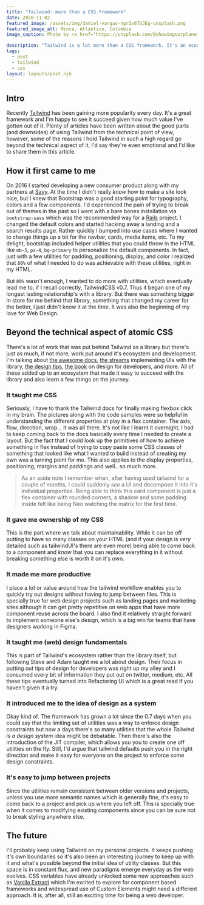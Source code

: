 ```yaml
---
title: "Tailwind: more than a CSS framework"
date: 2020-11-02
featured_image: /assets/img/daniel-vargas-ngrIs67UJEg-unsplash.png
featured_image_alt: Minca, Atlántico, Colombia
image_caption: Photo by <a href="https://unsplash.com/@showingourplanet?utm_source=unsplash&utm_medium=referral&utm_content=creditCopyText">Niels van Altena</a> on <a href="https://unsplash.com/s/photos/colombia?utm_source=unsplash&utm_medium=referral&utm_content=creditCopyText">Unsplash</a>

description: "Tailwind is a lot more than a CSS framework. It's an ecosystem of learning materials for CSS and web design."
tags:
  - post
  - tailwind
  - css
layout: layouts/post.njk
---
```


## Intro

Recently [Tailwind](https://tailwindcss.com) has been gaining more popularity every day. It's a great framework and I'm happy to see it succeed given how much value I've gotten out of it. Plenty of articles have been written about the good parts (and downsides) of using Tailwind from the technical point of view, however, some of the reasons I hold Tailwind in such a high regard go beyond the technical aspect of it, I'd say they're even emotional and I'd like to share them in this article.

## How it first came to me

On 2016 I started developing a new consumer product along with my partners at [Savy](https://savy.co). At the time I didn't really _know_ how to make a site look nice, but I knew that Bootstrap was a good starting point for typography, colors and a few components. I'd experienced the pain of trying to break out of themes in the past so I went with a bare bones installation via `bootstrap-sass` which was the recommended way for a [Rails](https://rubyonrails.org/) project. I changed the default colors and started hacking away a landing and a search results page. Rather quickly I bumped into use cases where I wanted to change things up a bit for the navbar, cards, media items, etc. To my delight, bootstrap included helper utilities that you could throw in the HTML like `mb-5`, `px-4`, `bg-primary` to personalize the default components. In fact, just with a few utilities for padding, positioning, display, and color I realized that `80%` of what I needed to do was achievable with these utilities, right in my HTML.

But `80%` wasn't enough, I wanted to do more with utilities, which eventually lead me to, if I recall correctly, TailwindCSS v0.7. Thus it began one of my longest lasting relationship's with a library. But there was something bigger in store for me behind that library, something that changed my career for the better, I just didn't know it at the time. It was also the beginning of my love for Web Design.

## Beyond the technical aspect of atomic CSS

There's a lot of work that was put behind Tailwind as a library but there's just as much, if not more, work put around it's ecosystem and development. I'm talking about [the awesome docs](https://tailwindcss.com/), [the streams](https://www.youtube.com/c/AdamWathan) implementing UIs with the library, [the design tips](https://twitter.com/i/events/879086180909764608?lang=en), [the book](https://www.refactoringui.com/book) on design for developers, and more. All of these added up to an ecosystem that made it easy to succeed with the library and also learn a few things on the journey.

### It taught me CSS

Seriously, I have to thank the Tailwind docs for finally making flexbox click in my brain. The pictures along with the code samples were so helpful in understanding the different properties at play in a flex container. The axis, flow, direction, wrap... it was all there. It's not like I learnt it overnight, I had to keep coming back to the docs basically every time I needed to create a layout. But the fact that I could look up the primitives of how to achieve something in flex instead of trying to copy paste some CSS classes of something that looked like what I wanted to build instead of creating my own was a turning point for me. This also applies to the display properties, positioning, margins and paddings and well.. so much more.

> As an aside note I remember when, after having used tailwind for a couple of months, I could suddenly _see_ a UI and decompose it into it's individual properties. Being able to think this card component is just a flex container with rounded corners, a shadow and some padding inside felt like being Neo watching the matrix for the first time.

### It gave me ownership of my CSS

This is the part where we talk about maintainability. While it can be off putting to have so many classes on your HTML (and if your design is _very_ detailed such as tailwindUI's there are even more) being able to come back to a component and _know_ that you can replace everything in it without breaking something else is worth it on it's own.

### It made me more productive

I place a lot or value around how the tailwind workflow enables you to quickly try out designs without having to jump between files. This is specially true for web design projects such as landing pages and marketing sites although it can get pretty repetitive on web apps that have more component reuse across the board. I also find it relatively straight forward to implement someone else's design, which is a big win for teams that have designers working in Figma.

### It taught me (web) design fundamentals

This is part of Tailwind's ecosystem rather than the library itself, but following Steve and Adam taught me a lot about design. Their focus in putting out tips of design for developers was right up my alley and I consumed every bit of information they put out on twitter, medium, etc. All these tips eventually turned into Refactoring UI which is a great read if you haven't given it a try.

### It introduced me to the idea of design as a system

Okay kind of. The framework has grown a lot since the 0.7 days when you could say that the limiting set of utilities was a way to enforce design constraints but now a days there's so many utilities that the whole _Tailwind is a design system_ idea might be debatable. Then there's also the introduction of the JIT compiler, which allows you you to create one off utilities on the fly. Still, I'd argue that tailwind defaults push you in the right direction and make it easy for everyone on the project to enforce some design constraints.

### It's easy to jump between projects

Since the utilities remain consistent between older versions and projects, unless you use more semantic names which is generally fine, it's easy to come back to a project and pick up where you left off. This is specially true when it comes to modifying existing components since you can be sure not to break styling anywhere else.

## The future

I'll probably keep using Tailwind on my personal projects. It keeps pushing it's own boundaries so it's also been an interesting journey to keep up with it and what's possible beyond the initial idea of utility classes. But this space is in constant flux, and new paradigms emerge everyday as the web evolves. CSS variables have already unlocked some new approaches such as [Vanilla Extract](https://vanilla-extract.style) which I'm excited to explore for component based frameworks and widespread use of Custom Elements might need a different approach. It is, after all, still an exciting time for being a web developer.
